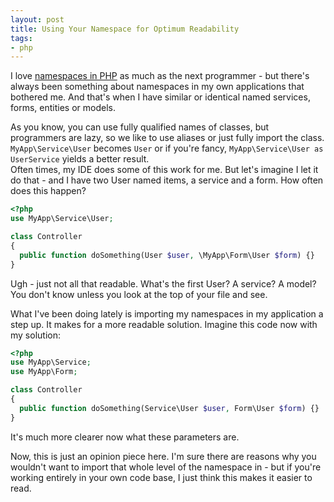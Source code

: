 ```yaml
---
layout: post
title: Using Your Namespace for Optimum Readability
tags:
- php
---
```

I love [namespaces in PHP](http://php.net/manual/en/language.namespaces.php) as much as the next programmer - but there's always been something about namespaces in my own applications that bothered me.  And that's when I have similar or identical named services, forms, entities or models.  

As you know, you can use fully qualified names of classes, but programmers are lazy, so we like to use aliases or just fully import the class.  `MyApp\Service\User` becomes `User` or if you're fancy, `MyApp\Service\User as UserService` yields a better result.  
Often times, my IDE does some of this work for me.  But let's imagine I let it do that - and I have two User named items, a service and a form.  How often does this happen?

```php
<?php
use MyApp\Service\User;

class Controller
{
  public function doSomething(User $user, \MyApp\Form\User $form) {}
}
```

Ugh - just not all that readable.  What's the first User?  A service? A model?  You don't know unless you look at the top of your file and see.

What I've been doing lately is importing my namespaces in my application a step up.  It makes for a more readable solution.  Imagine this code now with my solution:

```php
<?php
use MyApp\Service;
use MyApp\Form;

class Controller
{
  public function doSomething(Service\User $user, Form\User $form) {}
}
```

It's much more clearer now what these parameters are.

Now, this is just an opinion piece here.  I'm sure there are reasons why you wouldn't want to import that whole level of the namespace in - but if you're working entirely in your own code base, I just think this makes it easier to read.
